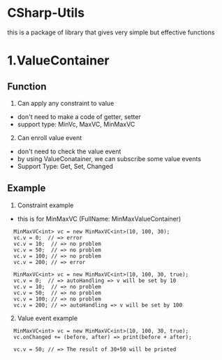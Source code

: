 # CSharp-Utils
this is a package of library that gives very simple but effective functions

# 1.ValueContainer

## Function
1. Can apply any constraint to value
  - don't need to make a code of getter, setter
  - support type: MinVc, MaxVC, MinMaxVC


2. Can enroll value event
  - don't need to check the value event
  - by using ValueConatainer, we can subscribe some value events
  - Support Type: Get, Set, Changed

## Example
1. Constraint example
  - this is for MinMaxVC (FullName: MinMaxValueContainer)

~~~
  MinMaxVC<int> vc = new MinMaxVC<int>(10, 100, 30);
  vc.v = 0;  // => error
  vc.v = 10;  // => no problem
  vc.v = 50;  // => no problem
  vc.v = 100; // => no problem
  vc.v = 200; // => error
~~~
~~~
  MinMaxVC<int> vc = new MinMaxVC<int>(10, 100, 30, true);
  vc.v = 0;  // => autoHandling => v will be set by 10
  vc.v = 10;  // => no problem
  vc.v = 50;  // => no problem
  vc.v = 100; // => no problem
  vc.v = 200; // => autoHandling => v will be set by 100
~~~

2. Value event example
~~~
  MinMaxVC<int> vc = new MinMaxVC<int>(10, 100, 30, true);
  vc.onChanged += (before, after) => print(before + after);
  
  vc.v = 50; // => The result of 30+50 will be printed
~~~


